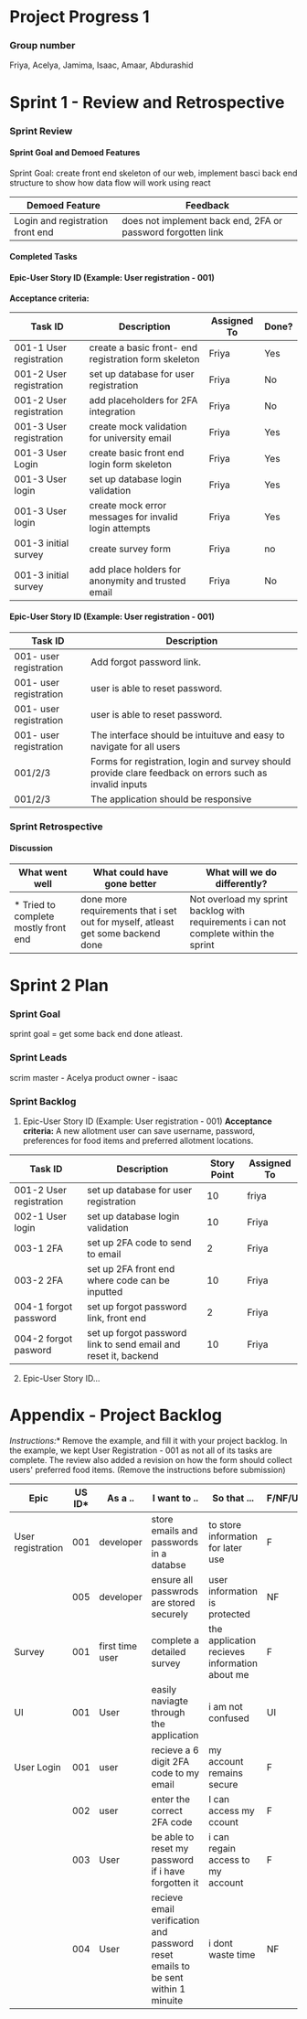 # **Project Progress 1**

### Group number

Friya, Acelya, Jamima, Isaac, Amaar, Abdurashid


# Sprint 1 - Review and Retrospective

### Sprint Review

#### **Sprint Goal and Demoed Features**

Sprint Goal: create front end skeleton of our web, implement basci back end structure to show how data flow will work using react

| Demoed Feature | Feedback   |
|----------------|------------|
| Login and registration front end   | does not implement back end, 2FA or password forgotten link|

#### **Completed Tasks**

####  Epic-User Story ID (Example: User registration - 001)

 **Acceptance criteria:**

| **Task ID** | **Description** | **Assigned To** | **Done?**| 
| ------------| ----------------| ----------------| -----------|
|001-1 User registration | create a basic front- end registration form skeleton| Friya | Yes |
|001-2 User registration | set up database for user registration |Friya | No |
|001-2 User registration| add placeholders for 2FA integration | Friya| No |
|001-3 User registration| create mock validation for university email | Friya| Yes |
|001-3 User Login| create basic front end login form skeleton | Friya| Yes |
|001-3 User login| set up database login validation | Friya| Yes |
|001-3 User login| create mock error messages for invalid login attempts | Friya| Yes |
|001-3 initial survey|create survey form | Friya| no |
|001-3 initial survey| add place holders for anonymity and trusted email | Friya| No|


####  Epic-User Story ID (Example: User registration - 001)

| **Task ID** | **Description** |
|-------------|-----------------|
| 001- user registration | Add forgot password link.
| 001- user registration | user is able to reset password.
| 001- user registration | user is able to reset password.
| 001- user registration | The interface should be intuituve and easy to navigate for all users 
| 001/2/3 | Forms for registration, login and survey should provide clare feedback on errors such as invalid inputs  
| 001/2/3 | The application should be responsive  

### Sprint Retrospective

#### **Discussion**

| What went well | What could have gone better | What will we do differently?|
|----------------|-----------------------------|-------------|
|* Tried to complete mostly front end | done more requirements that i set out for myself, atleast get some backend done| Not overload my sprint backlog with requirements i can not complete within the sprint |


# Sprint 2 Plan

### Sprint Goal
sprint goal = get some back end done atleast. 

### Sprint Leads
scrim master - Acelya 
product owner - isaac

### Sprint Backlog


1.  Epic-User Story ID (Example: User registration - 001)
 **Acceptance criteria:**
 A new allotment user can save username, password, preferences for food items and preferred allotment locations.

| **Task ID** | **Description** | **Story Point** | **Assigned To** |
| ------------| ----------------| ----------------| ----------------|
|001-2 User registration | set up database for user registration |10 | friya |
|002-1 User login| set up database login validation | 10| Friya |
|003-1 2FA| set up 2FA code to send to email| 2| Friya |
|003-2 2FA| set up 2FA front end where code can be inputted | 10| Friya |
|004-1 forgot password| set up forgot password link, front end | 2| Friya |
|004-2 forgot pasword| set up forgot password link to send email and reset it, backend | 10| Friya |

2. Epic-User Story ID...

# Appendix - Project Backlog

*Instructions:** Remove the example, and fill it with your project backlog. In the example, we kept User Registration - 001 as not all of its tasks are complete. The review also added a revision on how the form should collect users' preferred food items. (Remove the instructions before submission)

| Epic              | US ID* | As a .. | I want to .. | So that ... | F/NF/UI** | Priority|
| ----------------- | ------ | ------------- | ------- | ------- |-------- | ----- |
| User registration | 001    | developer | store emails and passwords in a databse| to store information for later use | F | High |Low |
|                   | 005    | developer | ensure all passwrods are stored securely | user information is protected | NF | High |
| Survey            | 001    | first time user | complete a detailed survey | the application recieves information about me | F | Low |
| UI                | 001    | User | easily naviagte through the application |i am not confused | UI | Low |
| User Login        | 001    | user | recieve a 6 digit 2FA code to my email |my account remains secure | F | High |
|                   | 002    | user | enter the correct 2FA code | I can access my ccount | F | High |
|                   | 003    | User | be able to reset my password if i have forgotten it | i can regain access to my account | F | High |
|                   | 004    | User | recieve email verification and password reset emails to be sent within 1 minuite | i dont waste time | NF |


